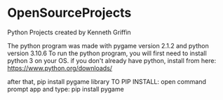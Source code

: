 # OpenSourceProjects
Python Projects created by Kenneth Griffin

The python program was made with pygame version 2.1.2 and python version 3.10.6
To run the python program, you will first need to install python 3 on your OS. 
if you don't already have python, install from here: https://www.python.org/downloads/

after that, pip install pygame library
TO PIP INSTALL: open command prompt app and type: pip install pygame
